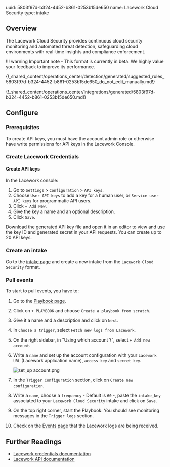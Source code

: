 uuid: 5803f97d-b324-4452-b861-0253b15de650
name: Lacework Cloud Security
type: intake

## Overview

The Lacework Cloud Security provides continuous cloud security monitoring and automated threat detection, safeguarding cloud environments with real-time insights and compliance enforcement.

!!! warning
    Important note - This format is currently in beta. We highly value your feedback to improve its performance.

{!_shared_content/operations_center/detection/generated/suggested_rules_5803f97d-b324-4452-b861-0253b15de650_do_not_edit_manually.md!}

{!_shared_content/operations_center/integrations/generated/5803f97d-b324-4452-b861-0253b15de650.md!}

## Configure

### Prerequisites

To create API keys, you must have the account admin role or otherwise have write permissions for API keys in the Lacework Console.

### Create Lacework Credentials

#### Create API keys

In the Lacework console:

1. Go to `Settings` > `Configuration` > `API keys`.
2. Choose `User API keys` to add a key for a human user, or `Service user API keys` for programmatic API users.
3. Click `+ Add New`.
4. Give the key a name and an optional description.
5. Click `Save`.

Download the generated API key file and open it in an editor to view and use the key ID and generated secret in your API requests. You can create up to 20 API keys.


### Create an intake

Go to the [intake page](https://app.sekoia.io/operations/intakes) and create a new intake from the `Lacework Cloud Security` format.

### Pull events

To start to pull events, you have to:

1. Go to the [Playbook page](https://app.sekoia.io/operations/playbooks).
2. Click on `+ PLAYBOOK` and choose `Create a playbook from scratch`.
3. Give it a name and a description and click on `Next`.
4. In `Choose a trigger`, select `Fetch new logs from Lacework`.
5. On the right sidebar, in "Using which account ?", select `+ Add new account`.
6. Write a `name` and set up the account configuration with your `Lacework URL` (Lacework application name), `access key` and `secret key`.

    ![set_up account.png](/assets/operation_center/integration_catalog/cloud_and_saas/lacework.png)

7. In the `Trigger Configuration` section, click on `Create new configuration`.
8. Write a `name`, choose a `frequency` - Default is `60` -, paste the `intake_key` associated to your `Lacework Cloud Security` intake and click on `Save`.
9. On the top right corner, start the Playbook. You should see monitoring messages in the `Trigger logs` section.
10. Check on the [Events page](https://app.sekoia.io/operations/events) that the Lacework logs are being received.

## Further Readings

- [Lacework credentials documentation](https://docs.lacework.net/api/api-access-keys-and-tokens)
- [Lacework API documentation](https://docs.lacework.net/api/v2/docs)
